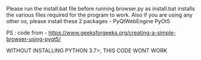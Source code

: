 Please run the install.bat file before running browser.py as install.bat installs the various files required for the program to work. Also if you are using any other os, please install these 2 packages - 
PyQtWebEngine
PyOt5

PS : code from - https://www.geeksforgeeks.org/creating-a-simple-browser-using-pyqt5/


WITHOUT INSTALLING PYTHON 3.7>, THIS CODE WONT WORK
